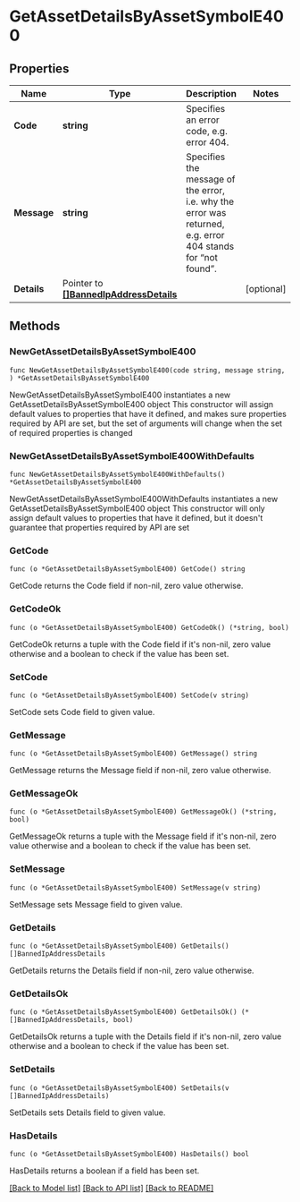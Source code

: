 # GetAssetDetailsByAssetSymbolE400

## Properties

Name | Type | Description | Notes
------------ | ------------- | ------------- | -------------
**Code** | **string** | Specifies an error code, e.g. error 404. | 
**Message** | **string** | Specifies the message of the error, i.e. why the error was returned, e.g. error 404 stands for “not found”. | 
**Details** | Pointer to [**[]BannedIpAddressDetails**](BannedIpAddressDetails.md) |  | [optional] 

## Methods

### NewGetAssetDetailsByAssetSymbolE400

`func NewGetAssetDetailsByAssetSymbolE400(code string, message string, ) *GetAssetDetailsByAssetSymbolE400`

NewGetAssetDetailsByAssetSymbolE400 instantiates a new GetAssetDetailsByAssetSymbolE400 object
This constructor will assign default values to properties that have it defined,
and makes sure properties required by API are set, but the set of arguments
will change when the set of required properties is changed

### NewGetAssetDetailsByAssetSymbolE400WithDefaults

`func NewGetAssetDetailsByAssetSymbolE400WithDefaults() *GetAssetDetailsByAssetSymbolE400`

NewGetAssetDetailsByAssetSymbolE400WithDefaults instantiates a new GetAssetDetailsByAssetSymbolE400 object
This constructor will only assign default values to properties that have it defined,
but it doesn't guarantee that properties required by API are set

### GetCode

`func (o *GetAssetDetailsByAssetSymbolE400) GetCode() string`

GetCode returns the Code field if non-nil, zero value otherwise.

### GetCodeOk

`func (o *GetAssetDetailsByAssetSymbolE400) GetCodeOk() (*string, bool)`

GetCodeOk returns a tuple with the Code field if it's non-nil, zero value otherwise
and a boolean to check if the value has been set.

### SetCode

`func (o *GetAssetDetailsByAssetSymbolE400) SetCode(v string)`

SetCode sets Code field to given value.


### GetMessage

`func (o *GetAssetDetailsByAssetSymbolE400) GetMessage() string`

GetMessage returns the Message field if non-nil, zero value otherwise.

### GetMessageOk

`func (o *GetAssetDetailsByAssetSymbolE400) GetMessageOk() (*string, bool)`

GetMessageOk returns a tuple with the Message field if it's non-nil, zero value otherwise
and a boolean to check if the value has been set.

### SetMessage

`func (o *GetAssetDetailsByAssetSymbolE400) SetMessage(v string)`

SetMessage sets Message field to given value.


### GetDetails

`func (o *GetAssetDetailsByAssetSymbolE400) GetDetails() []BannedIpAddressDetails`

GetDetails returns the Details field if non-nil, zero value otherwise.

### GetDetailsOk

`func (o *GetAssetDetailsByAssetSymbolE400) GetDetailsOk() (*[]BannedIpAddressDetails, bool)`

GetDetailsOk returns a tuple with the Details field if it's non-nil, zero value otherwise
and a boolean to check if the value has been set.

### SetDetails

`func (o *GetAssetDetailsByAssetSymbolE400) SetDetails(v []BannedIpAddressDetails)`

SetDetails sets Details field to given value.

### HasDetails

`func (o *GetAssetDetailsByAssetSymbolE400) HasDetails() bool`

HasDetails returns a boolean if a field has been set.


[[Back to Model list]](../README.md#documentation-for-models) [[Back to API list]](../README.md#documentation-for-api-endpoints) [[Back to README]](../README.md)



